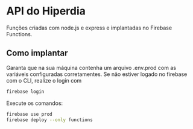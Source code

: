 # API do Hiperdia
Funções criadas com node.js e express e implantadas no Firebase Functions.

## Como implantar
Garanta que na sua máquina contenha um arquivo .env.prod com as variáveis configuradas corretamentes. 
Se não estiver logado no firebase com o CLI, realize o login com 
```sh
firebase login
```

Execute os comandos:

```sh
firebase use prod
firebase deploy --only functions
```


